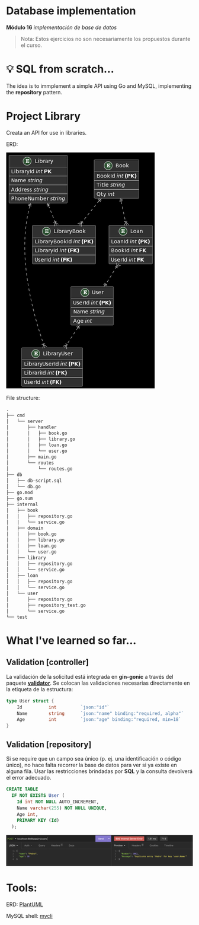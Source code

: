 # Database implementation

**Módulo 16** _implementación de base de datos_

> Nota: Estos ejercicios no son necesariamente los propuestos durante el curso.

# :bulb: SQL from scratch...

The idea is to immplement a simple API using Go and MySQL, implementing the __repository__ pattern.

# Project Library

Creata an API for use in libraries.

ERD:

![Libraries ERD](./erd_library.png)

File structure:

```
.
├── cmd
│   └── server
│       ├── handler
│       │   ├── book.go
│       │   ├── library.go
│       │   ├── loan.go
│       │   └── user.go
│       ├── main.go
│       └── routes
│           └── routes.go
├── db
│   ├── db-script.sql
│   └── db.go
├── go.mod
├── go.sum
├── internal
│   ├── book
│   │   ├── repository.go
│   │   └── service.go
│   ├── domain
│   │   ├── book.go
│   │   ├── library.go
│   │   ├── loan.go
│   │   └── user.go
│   ├── library
│   │   ├── repository.go
│   │   └── service.go
│   ├── loan
│   │   ├── repository.go
│   │   └── service.go
│   └── user
│       ├── repository.go
│       ├── repository_test.go
│       └── service.go
└── test
```

# What I've learned so far...

## Validation [controller]

La validación de la solicitud está integrada en **gin-gonic** a través del paquete [**validator**](https://github.com/go-playground/validator). Se colocan las validaciones necesarias directamente en la etiqueta de la estructura:

```go
type User struct {
    Id          int         `json:"id"`
    Name        string      `json:"name" binding:"required, alpha"`
    Age         int         `json:"age" binding:"required, min=18`
}
```

## Validation [repository]

Si se require que un campo sea único (p. ej. una identificación o código único), no hace falta recorrer la base de datos para ver si ya existe en alguna fila. Usar las restricciones brindadas por **SQL** y la consulta devolverá el error adecuado.

```sql
CREATE TABLE
  IF NOT EXISTS User (
    Id int NOT NULL AUTO_INCREMENT,
    Name varchar(255) NOT NULL UNIQUE,
    Age int,
    PRIMARY KEY (Id)
  );
```

![unique](./unique.png)

# Tools:

ERD: [PlantUML](https://plantuml.com/)

MySQL shell: [mycli](https://www.mycli.net/)
